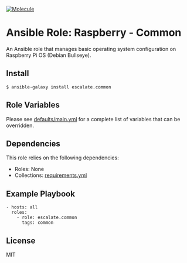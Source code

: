 [![Molecule](https://github.com/escalate/ansible-raspberry-common/actions/workflows/molecule.yml/badge.svg?branch=master&event=push)](https://github.com/escalate/ansible-raspberry-common/actions/workflows/molecule.yml)

# Ansible Role: Raspberry - Common

An Ansible role that manages basic operating system configuration on Raspberry Pi OS (Debian Bullseye).

## Install

```
$ ansible-galaxy install escalate.common
```

## Role Variables

Please see [defaults/main.yml](https://github.com/escalate/ansible-raspberry-common/blob/master/defaults/main.yml) for a complete list of variables that can be overridden.

## Dependencies

This role relies on the following dependencies:

* Roles: None
* Collections: [requirements.yml](https://github.com/escalate/ansible-raspberry-common/blob/master/requirements.yml)

## Example Playbook

```
- hosts: all
  roles:
    - role: escalate.common
      tags: common
```

## License

MIT
